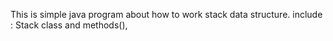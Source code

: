 This is simple java program about how to work stack data structure.
include : Stack class and methods(),
